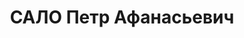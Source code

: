 ---
title: САЛО Петр Афанасьевич
description: '1907 р. н., Чернігівська обл., с. Кобижча Бобровицького р-ну, українець,
  член ВКП(б), освіта незакінчена вища педагогічна, Сумська обл., смт Червоне Глухівського
  р-ну, голова Червоненського районного виконкому

  Арешт 8.08.1937. Військовою колегією Верховного Суду СРСР 21.12.1937 за ст.ст. 54-7,
  54-8, 54-11 КК УСРР засуджений до ВМП. Розстріляний 22.12.1937 у м. Київ

  Реабілітований 3.12.1957 Військовою колегією Верховного Суду СРСР'
---